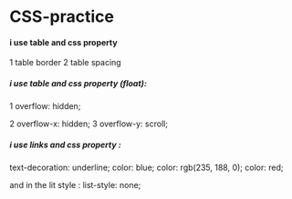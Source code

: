 # CSS-practice
#### i use table and css property
1 table border 
2 table spacing 



##### i use table and css property (float):
  1 overflow: hidden;
  
2  overflow-x: hidden; 
  3  overflow-y: scroll;


##### i use links and css property :
  text-decoration: underline;
color: blue;
color: rgb(235, 188, 0);
 color: red;

and in the lit style :
list-style: none;


 


